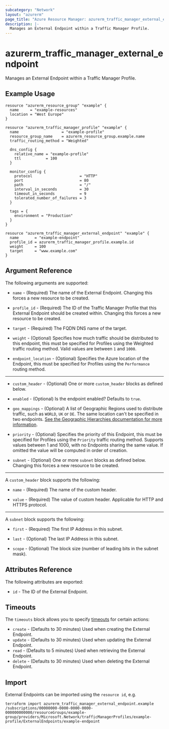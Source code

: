 ```yaml
---
subcategory: "Network"
layout: "azurerm"
page_title: "Azure Resource Manager: azurerm_traffic_manager_external_endpoint"
description: |-
  Manages an External Endpoint within a Traffic Manager Profile.
---
```


# azurerm_traffic_manager_external_endpoint

Manages an External Endpoint within a Traffic Manager Profile.

## Example Usage

```hcl
resource "azurerm_resource_group" "example" {
  name     = "example-resources"
  location = "West Europe"
}

resource "azurerm_traffic_manager_profile" "example" {
  name                   = "example-profile"
  resource_group_name    = azurerm_resource_group.example.name
  traffic_routing_method = "Weighted"

  dns_config {
    relative_name = "example-profile"
    ttl           = 100
  }

  monitor_config {
    protocol                     = "HTTP"
    port                         = 80
    path                         = "/"
    interval_in_seconds          = 30
    timeout_in_seconds           = 9
    tolerated_number_of_failures = 3
  }

  tags = {
    environment = "Production"
  }
}

resource "azurerm_traffic_manager_external_endpoint" "example" {
  name       = "example-endpoint"
  profile_id = azurerm_traffic_manager_profile.example.id
  weight     = 100
  target     = "www.example.com"
}
```

## Argument Reference

The following arguments are supported:

* `name` - (Required) The name of the External Endpoint. Changing this forces a new resource to be created.

* `profile_id` - (Required) The ID of the Traffic Manager Profile that this External Endpoint should be created within. Changing this forces a new resource to be created.

* `target` - (Required) The FQDN DNS name of the target.

* `weight` - (Optional) Specifies how much traffic should be distributed to this endpoint, this must be specified for Profiles using the Weighted traffic routing method. Valid values are between `1` and `1000`.

* `endpoint_location` - (Optional) Specifies the Azure location of the Endpoint, this must be specified for Profiles using the `Performance` routing method.

---

* `custom_header` - (Optional) One or more `custom_header` blocks as defined below.

* `enabled` - (Optional) Is the endpoint enabled? Defaults to `true`.

* `geo_mappings` - (Optional) A list of Geographic Regions used to distribute traffic, such as `WORLD`, `UK` or `DE`. The same location can't be specified in two endpoints. [See the Geographic Hierarchies documentation for more information](https://docs.microsoft.com/rest/api/trafficmanager/geographichierarchies/getdefault).

* `priority` - (Optional) Specifies the priority of this Endpoint, this must be specified for Profiles using the `Priority` traffic routing method. Supports values between 1 and 1000, with no Endpoints sharing the same value. If omitted the value will be computed in order of creation.

* `subnet` - (Optional) One or more `subnet` blocks as defined below. Changing this forces a new resource to be created.

---

A `custom_header` block supports the following:

* `name` - (Required) The name of the custom header.

* `value` - (Required) The value of custom header. Applicable for HTTP and HTTPS protocol.

---

A `subnet` block supports the following:

* `first` - (Required) The first IP Address in this subnet.

* `last` - (Optional) The last IP Address in this subnet.

* `scope` - (Optional) The block size (number of leading bits in the subnet mask).

## Attributes Reference

The following attributes are exported:

* `id` - The ID of the External Endpoint.

## Timeouts

The `timeouts` block allows you to specify [timeouts](https://www.terraform.io/language/resources/syntax#operation-timeouts) for certain actions:

* `create` - (Defaults to 30 minutes) Used when creating the External Endpoint.
* `update` - (Defaults to 30 minutes) Used when updating the External Endpoint.
* `read` - (Defaults to 5 minutes) Used when retrieving the External Endpoint.
* `delete` - (Defaults to 30 minutes) Used when deleting the External Endpoint.

## Import

External Endpoints can be imported using the `resource id`, e.g.

```shell
terraform import azurerm_traffic_manager_external_endpoint.example /subscriptions/00000000-0000-0000-0000-000000000000/resourceGroups/example-group/providers/Microsoft.Network/trafficManagerProfiles/example-profile/ExternalEndpoints/example-endpoint
```
